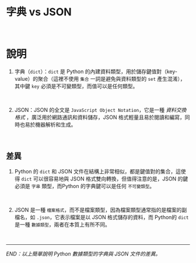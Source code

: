 # 字典 vs JSON

<br>

# 說明

1. 字典（`dict`）：`dict` 是 Python 的內建資料類型，用於儲存鍵值對（key-value）的聚合（這裡不使用 `集合` 一詞是避免與資料類型的 `set` 產生混淆），其中鍵 `key` 必須是不可變類型，而值可以是任何類型。

<br>

2. JSON：JSON 的全文是 `JavaScript Object Notation`，它是一種 _資料交換格式_ ，廣泛用於網路通訊和資料儲存，JSON 格式輕量且易於閱讀和編寫，同時也易於機器解析和生成。

<br>

## 差異

1. Python 的 `dict` 和 JSON 文件在結構上非常相似，都是鍵值對的集合，這使得 `dict` 可以很容易地與 JSON 格式雙向轉換，但值得注意的是，JSON 的鍵必須是 `字串` 類型，而Python 的字典鍵可以是任何 `不可變類型`。

<br>

2. JSON 是一種 `檔案格式`，而不是檔案類型，因為檔案類型通常指的是檔案的副檔名，如 `.json`，它表示檔案是以 JSON 格式儲存的資料，而 Python的 `dict` 是一種 `數據類型`，兩者在本質上有所不同。

<br>

___

_END：以上簡單說明 Python 數據類型的字典與 JSON 文件的差異。_